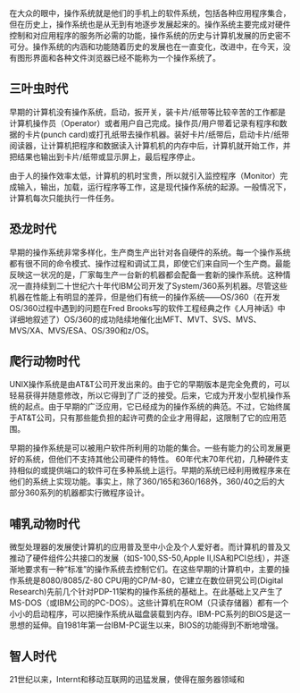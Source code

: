 在大众的眼中，操作系统就是他们的手机上的软件系统，包括各种应用程序集合，但在历史上，操作系统也是从无到有地逐步发展起来的。操作系统主要完成对硬件控制和对应用程序的服务所必需的功能，操作系统的历史与计算机发展的历史密不可分。操作系统的内涵和功能随着历史的发展也在一直变化，改进中，在今天，没有图形界面和各种文件浏览器已经不能称为一个操作系统了。



## 三叶虫时代

早期的计算机没有操作系统，启动，扳开关，装卡片/纸带等比较辛苦的工作都是计算机操作员（Operator）或者用户自己完成。操作员/用户带着记录有程序和数据的卡片\(punch card\)或打孔纸带去操作机器。装好卡片/纸带后，启动卡片/纸带阅读器，让计算机把程序和数据读入计算机机的内存中后，计算机就开始工作，并把结果也输出到卡片/纸带或显示屏上，最后程序停止。

 由于人的操作效率太低，计算机的机时宝贵，所以就引入监控程序（Monitor）完成输入，输出，加载，运行程序等工作，这是现代操作系统的起源。一般情况下，计算机每次只能执行一件任务。





## 恐龙时代

早期的操作系统非常多样化，生产商生产出针对各自硬件的系统。每一个操作系统都有很不同的命令模式、操作过程和调试工具，即使它们来自同一个生产商。最能反映这一状况的是，厂家每生产一台新的机器都会配备一套新的操作系统。这种情况一直持续到二十世纪六十年代IBM公司开发了System/360系列机器。尽管这些机器在性能上有明显的差异，但是他们有统一的操作系统——OS/360（在开发OS/360过程中遇到的问题在Fred Brooks写的软件工程经典之作《人月神话》中详细地叙述了）OS/360的成功陆续地催化出MFT、MVT、SVS、MVS、MVS/XA、MVS/ESA、OS/390和z/OS。

## 爬行动物时代

UNIX操作系统是由AT&T公司开发出来的。由于它的早期版本是完全免费的，可以轻易获得并随意修改，所以它得到了广泛的接受。后来，它成为开发小型机操作系统的起点。由于早期的广泛应用，它已经成为的操作系统的典范。不过，它始终属于AT&T公司，只有那些能负担的起许可费的企业才用得起，这限制了它的应用范围。

 早期的操作系统是可以被用户软件所利用的功能的集合。一些有能力的公司发展更好的系统，但他们不支持其他公司硬件的特性。 60年代末70年代初，几种硬件支持相似的或提供端口的软件可在多种系统上运行。早期的系统已经利用微程序来在他们的系统上实现功能。事实上，除了360/165和360/168外，360/40之后的大部分360系列的机器都实行微程序设计。

## 哺乳动物时代

微型处理器的发展使计算机的应用普及至中小企及个人爱好者。而计算机的普及又推动了硬件组件公共接口的发展（如S-100,SS-50,Apple II,ISA和PCI总线），并逐渐地要求有一种“标准”的操作系统去控制它们。在这些早期的计算机中，主要的操作系统是8080/8085/Z-80 CPU用的CP/M-80，它建立在数位研究公司\(Digital Research\)先前几个针对PDP-11架构的操作系统的基础上。在此基础上又产生了MS-DOS（或IBM公司的PC-DOS）。这些计算机在ROM（只读存储器）都有一个小小的启动程序，可以把操作系统从磁盘装载到内存。IBM-PC系列的BIOS是这一思想的延伸。自1981年第一台IBM-PC诞生以来，BIOS的功能得到不断地增强。

## 智人时代

21世纪以来，Internt和移动互联网的迅猛发展，使得在服务器领域和



